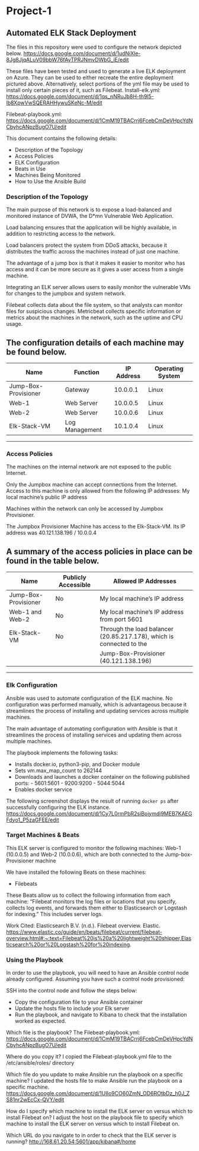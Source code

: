 # Project-1
## Automated ELK Stack Deployment

The files in this repository were used to configure the network depicted below.
https://docs.google.com/document/d/1udNiXle-8Jg8JjqALuV09bbW76fAyTPRJNmvDWbG_iE/edit 

These files have been tested and used to generate a live ELK deployment on Azure. They can be used to either recreate the entire deployment pictured above. Alternatively, select portions of the yml file may be used to install only certain pieces of it, such as Filebeat.
Install-elk.yml: https://docs.google.com/document/d/1qs_nNRuJb8H-th9l5-lb8XpwVwSQERAHHywuSKeNc-M/edit 

Filebeat-playbook.yml: https://docs.google.com/document/d/1CmM19TBACrrj6FcebCmDeVHpcYdNCbyhcANpzBugO7U/edit 

This document contains the following details:
- Description of the Topology
- Access Policies
- ELK Configuration
- Beats in Use
- Machines Being Monitored
- How to Use the Ansible Build


### Description of the Topology

The main purpose of this network is to expose a load-balanced and monitored instance of DVWA, the D*mn Vulnerable Web Application.

Load balancing ensures that the application will be highly available, in addition to restricting access to the network.

Load balancers protect the system from DDoS attacks, because it distributes the traffic across the machines instead of just one machine.

The advantage of a jump box is that it makes it easier to monitor who has access and it can be more secure as it gives a user access from a single machine.


Integrating an ELK server allows users to easily monitor the vulnerable VMs for changes to the jumpbox and system network.

Filebeat collects data about the file system, so that analysts can monitor files for suspicious changes.
Metricbeat collects specific information or metrics about the machines in the network, such as the uptime and CPU usage.

The configuration details of each machine may be found below.
-----------------------------------------------------------------------------
| Name                 | Function          |  IP Address | Operating System |
| ---------------------|-------------------| ------------|------------------|
| Jump-Box-Provisioner | Gateway           | 10.0.0.1    | Linux            |
| Web-1                | Web Server        | 10.0.0.5    | Linux            |
| Web-2                | Web Server        | 10.0.0.6    | Linux            |
| Elk-Stack-VM         | Log Management    | 10.1.0.4    | Linux            |
-----------------------------------------------------------------------------


### Access Policies

The machines on the internal network are not exposed to the public Internet. 

Only the Jumpbox machine can accept connections from the Internet. Access to this machine is only allowed from the following IP addresses:
My local machine’s public IP address

Machines within the network can only be accessed by Jumpbox Provisioner.

The Jumpbox Provisioner Machine has access to the Elk-Stack-VM. Its IP address was 40.121.138.196 / 10.0.0.4

A summary of the access policies in place can be found in the table below.
-----------------------------------------------------------------------------------------------------------------------
| Name                 | Publicly Accessible |                     Allowed IP Addresses                               |
| ---------------------|---------------------| -----------------------------------------------------------------------|
| Jump-Box-Provisioner | No                  | My local machine’s IP address                                          |
| Web-1 and Web-2      | No                  | My local machine’s IP address from port 5601                           |                           
| Elk-Stack-VM         | No                  | Through the load balancer (20.85.217.178), which is connected to the   |
|                      |                     | Jump-Box-Provisioner (40.121.138.196)                                  |
-----------------------------------------------------------------------------------------------------------------------


### Elk Configuration

Ansible was used to automate configuration of the ELK machine. No configuration was performed manually, which is advantageous because it streamlines the process of installing and updating services across multiple machines. 

The main advantage of automating configuration with Ansible is that it streamlines the process of installing services and updating them across multiple machines.

The playbook implements the following tasks:
-  Installs docker.io, python3-pip, and Docker module
-  Sets vm.max_map_count to 262144
-  Downloads and launches a docker container on the following published ports:
          - 5601:5601
          - 9200:9200
          - 5044:5044
-  Enables docker service

The following screenshot displays the result of running `docker ps` after successfully configuring the ELK instance.
https://docs.google.com/document/d/1Cy7L0rmPbR2siBoiymdj9MEB7KAEGFdyo1_P5zaGFEE/edit 

### Target Machines & Beats
This ELK server is configured to monitor the following machines:
Web-1 (10.0.0.5) and Web-2 (10.0.0.6), which are both connected to the Jump-box-Provisioner machine

We have installed the following Beats on these machines:
- Filebeats

These Beats allow us to collect the following information from each machine:
“Filebeat monitors the log files or locations that you specify, collects log events, and forwards them either to Elasticsearch or Logstash for indexing.” This includes server logs.

Work Cited: 
Elasticsearch B.V. (n.d.). Filebeat overview. Elastic. https://www.elastic.co/guide/en/beats/filebeat/current/filebeat-overview.html#:~:text=Filebeat%20is%20a%20lightweight%20shipper,Elasticsearch%20or%20Logstash%20for%20indexing.


### Using the Playbook
In order to use the playbook, you will need to have an Ansible control node already configured. Assuming you have such a control node provisioned: 

SSH into the control node and follow the steps below:
- Copy the configuration file to your Ansible container
- Update the hosts file to include your Elk server
- Run the playbook, and navigate to Kibana to check that the installation worked as expected.

Which file is the playbook? 
The Filebeat-playbook.yml: https://docs.google.com/document/d/1CmM19TBACrrj6FcebCmDeVHpcYdNCbyhcANpzBugO7U/edit 

Where do you copy it?
I copied the Filebeat-playbook.yml file to the /etc/ansible/roles/ directory

Which file do you update to make Ansible run the playbook on a specific machine? 
I updated the hosts file to make Ansible run the playbook on a specific machine.
https://docs.google.com/document/d/1UIIo9CO60ZmN_OD6ROtbDz_h0J_ZS81nr2wEcCx-QVY/edit  

How do I specify which machine to install the ELK server on versus which to install Filebeat on?
I adjust the host on the playbook file to specify which machine to install the ELK server on versus which to install Filebeat on.

Which URL do you navigate to in order to check that the ELK server is running?
http://168.61.20.54:5601/app/kibana#/home 
